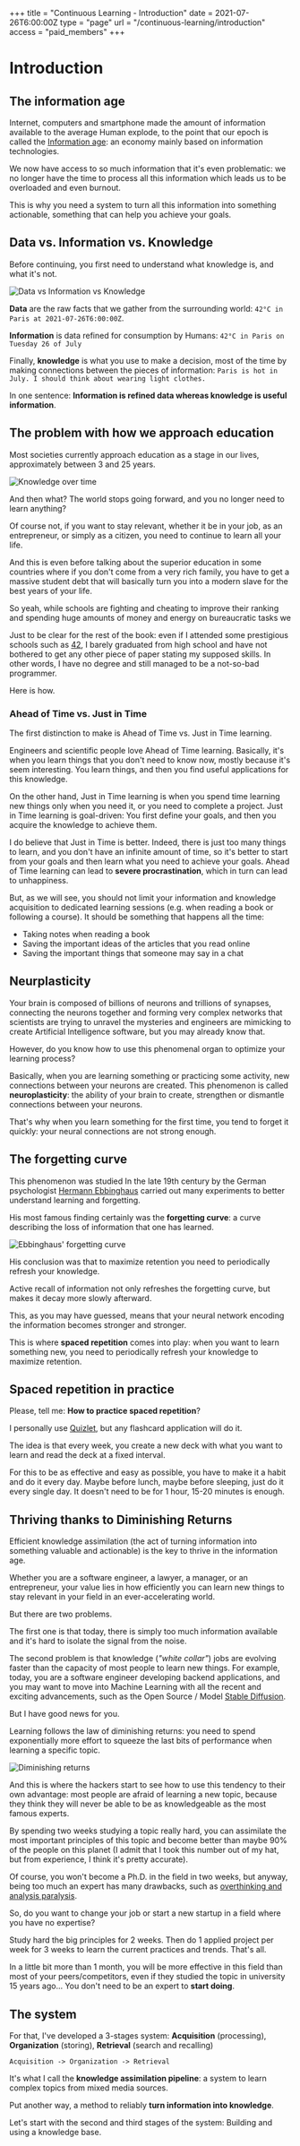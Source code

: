 +++
title = "Continuous Learning - Introduction"
date = 2021-07-26T6:00:00Z
type = "page"
url = "/continuous-learning/introduction"
access = "paid_members"
+++

# Introduction



## The information age


Internet, computers and smartphone made the amount of information available to the average Human explode, to the point that our epoch is called the [Information age](https://en.wikipedia.org/wiki/Information_Age): an economy mainly based on information technologies.


We now have access to so much information that it's even problematic: we no longer have the time to process all this information which leads us to be overloaded and even burnout.

This is why you need a system to turn all this information into something actionable, something that can help you achieve your goals.


## Data vs. Information vs. Knowledge

Before continuing, you first need to understand what knowledge is, and what it's not.

![Data vs Information vs Knowledge](assets/information_vs_knowledge.jpg)

**Data** are the raw facts that we gather from the surrounding world: `42°C in Paris at 2021-07-26T6:00:00Z`.

**Information** is data refined for consumption by Humans: `42°C in Paris on Tuesday 26 of July`

Finally, **knowledge** is what you use to make a decision, most of the time by making connections between the pieces of information: `Paris is hot in July. I should think about wearing light clothes.`

In one sentence: **Information is refined data whereas knowledge is useful information**.



## The problem with how we approach education

Most societies currently approach education as a stage in our lives, approximately between 3 and 25 years.

![Knowledge over time](assets/knowledge_over_time.jpg)

And then what? The world stops going forward, and you no longer need to learn anything?

Of course not, if you want to stay relevant, whether it be in your job, as an entrepreneur, or simply as a citizen, you need to continue to learn all your life.

And this is even before talking about the superior education in some countries where if you don't come from a very rich family, you have to get a massive student debt that will basically turn you into a modern slave for the best years of your life.


So yeah, while schools are fighting and cheating to improve their ranking and spending huge amounts of money and energy on bureaucratic tasks we


Just to be clear for the rest of the book: even if I attended some prestigious schools such as [42](https://cv.42.fr/skerkour), I barely graduated from high school and have not bothered to get any other piece of paper stating my supposed skills. In other words, I have no degree and still managed to be a not-so-bad programmer.

Here is how.




### Ahead of Time vs. Just in Time

The first distinction to make is Ahead of Time vs. Just in Time learning.

Engineers and scientific people love Ahead of Time learning. Basically, it's when you learn things that you don't need to know now, mostly because it's seem interesting. You learn things, and then you find useful applications for this knowledge.

On the other hand, Just in Time learning is when you spend time learning new things only when you need it, or you need to complete a project. Just in Time learning is goal-driven: You first define your goals, and then you acquire the knowledge to achieve them.


I do believe that Just in Time is better. Indeed, there is just too many things to learn, and you don't have an infinite amount of time, so it's better to start from your goals and then learn what you need to achieve your goals. Ahead of Time learning can lead to **severe procrastination**, which in turn can lead to unhappiness.

But, as we will see, you should not limit your information and knowledge acquisition to dedicated learning sessions (e.g. when reading a book or following a course). It should be something that happens all the time:
- Taking notes when reading a book
- Saving the important ideas of the articles that you read online
- Saving the important things that someone may say in a chat



<!-- ## Focus

TODO -->


## Neurplasticity

Your brain is composed of billions of neurons and trillions of synapses, connecting the neurons together and forming very complex networks that scientists are trying to unravel the mysteries and engineers are mimicking to create Artificial Intelligence software, but you may already know that.

However, do you know how to use this phenomenal organ to optimize your learning process?

Basically, when you are learning something or practicing some activity, new connections between your neurons are created. This phenomenon is called **neuroplasticity**: the ability of your brain to create, strengthen or dismantle connections between your neurons.


That's why when you learn something for the first time, you tend to forget it quickly: your neural connections are not strong enough.


## The forgetting curve

This phenomenon was studied In the late 19th century by the German psychologist [Hermann Ebbinghaus](https://en.wikipedia.org/wiki/Hermann_Ebbinghaus) carried out many experiments to better understand learning and forgetting.

His most famous finding certainly was the **forgetting curve**: a curve describing the loss of information that one has learned.

![Ebbinghaus' forgetting curve](https://kerkour.com/continuous-learning/assets/forgetting_curve.jpg)

His conclusion was that to maximize retention you need to periodically refresh your knowledge.

Active recall of information not only refreshes the forgetting curve, but makes it decay more slowly afterward.

This, as you may have guessed, means that your neural network encoding the information becomes stronger and stronger.


This is where **spaced repetition** comes into play: when you want to learn something new, you need to periodically refresh your knowledge to maximize retention.


## Spaced repetition in practice

Please, tell me: **How to practice spaced repetition**?

I personally use [Quizlet](https://quizlet.com), but any flashcard application will do it.

The idea is that every week, you create a new deck with what you want to learn and read the deck at a fixed interval.

For this to be as effective and easy as possible, you have to make it a habit and do it every day. Maybe before lunch, maybe before sleeping, just do it every single day. It doesn't need to be for 1 hour, 15-20 minutes is enough.


## Thriving thanks to Diminishing Returns


Efficient knowledge assimilation (the act of turning information into something valuable and actionable) is the key to thrive in the information age.

Whether you are a software engineer, a lawyer, a manager, or an entrepreneur, your value lies in how efficiently you can learn new things to stay relevant in your field in an ever-accelerating world.

But there are two problems.

The first one is that today, there is simply too much information available and it's hard to isolate the signal from the noise.

The second problem is that knowledge (*"white collar"*) jobs are evolving faster than the capacity of most people to learn new things. For example, today, you are a software engineer developing backend applications, and you may want to move into Machine Learning with all the recent and exciting advancements, such as the Open Source / Model [Stable Diffusion](https://stability.ai/blog/stable-diffusion-public-release).

But I have good news for you.

Learning follows the law of diminishing returns: you need to spend exponentially more effort to squeeze the last bits of performance when learning a specific topic.


![Diminishing returns](https://kerkour.com/continuous-learning/assets/diminishing_returns.jpg)


And this is where the hackers start to see how to use this tendency to their own advantage: most people are afraid of learning a new topic, because they think they will never be able to be as knowledgeable as the most famous experts.

By spending two weeks studying a topic really hard, you can assimilate the most important principles of this topic and become better than maybe 90% of the people on this planet (I admit that I took this number out of my hat, but from experience, I think it's pretty accurate).

Of course, you won't become a Ph.D. in the field in two weeks, but anyway, being too much an expert has many drawbacks, such as [overthinking and analysis paralysis](https://kerkour.com/overthinking).


So, do you want to change your job or start a new startup in a field where you have no expertise?


Study hard the big principles for 2 weeks. Then do 1 applied project per week for 3 weeks to learn the current practices and trends. That's all.

<!--
When I say the big principles, it's the "immutable laws" that didn't change much for a long time (long time being relative to your field) and thus, according to the [Lindy effect](https://en.wikipedia.org/wiki/Lindy_effect) are going to stay relevant for a long time in the future, such as Linux, common algorithms and design patterns in the programming world, or Human psychology in the management world. -->


In a little bit more than 1 month, you will be more effective in this field than most of your peers/competitors, even if they studied the topic in university 15 years ago... You don't need to be an expert to **start doing**.



## The system

For that, I've developed a 3-stages system: **Acquisition** (processing), **Organization** (storing), **Retrieval** (search and recalling)

```
Acquisition -> Organization -> Retrieval
```

It's what I call the **knowledge assimilation pipeline**: a system to learn complex topics from mixed media sources.

Put another way, a method to reliably **turn information into knowledge**.



Let's start with the second and third stages of the system: Building and using a knowledge base.
